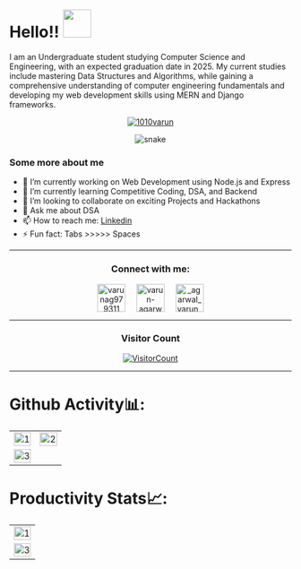 

 # Hello!! <img src="https://media.giphy.com/media/hVa6t0WpoDOk7Pxb7l/giphy.gif" width="50">
 I am an Undergraduate student studying Computer Science and Engineering, with an expected graduation date in 2025. My current studies include mastering Data Structures and Algorithms, while gaining a comprehensive understanding of computer engineering fundamentals and developing my web development skills using MERN and Django frameworks.
 
 <p align="center"><a href="https://github.com/ryo-ma/github-profile-trophy"><img src="https://github-profile-trophy.vercel.app/?username=1010varun&theme=dracula&column=4&margin-w=15&margin-h=15" alt="1010varun" /></a></p>


 <p align="center">
   <img src="https://github.com/1010varun/1010varun/blob/output/github-contribution-grid-snake.gif" alt="snake"></center>
 </p>
 
 
 ### Some more about me
 - 🔭 I’m currently working on Web Development using Node.js and Express 
 - 🌱 I’m currently learning Competitive Coding, DSA, and Backend
 - 👯 I’m looking to collaborate on exciting Projects and Hackathons
 - 💬 Ask me about DSA
 - 📫 How to reach me: [Linkedin](https://www.linkedin.com/in/varun-agarwal-b91518226/)
 - ⚡ Fun fact: Tabs >>>>> Spaces
 
 <hr>
 
<h3 align="center">Connect with me:</h3>
 <p align="center">
 <a href="https://twitter.com/varunag979311" target="blank"><img align="center" src="https://img.icons8.com/cute-clipart/64/000000/twitter.png" alt="varunag979311" height="50" width="50" /></a> &nbsp;&nbsp;&nbsp;
 <a href="https://www.linkedin.com/in/varun-agarwal-b91518226/" target="blank"><img align="center" src="https://img.icons8.com/cute-clipart/64/000000/linkedin.png" alt="varun-agarwal-b91518226" height="50" width="50" /></a>&nbsp;&nbsp;&nbsp;&nbsp;
 <a href="https://instagram.com/_agarwal_varun_" target="blank"><img align="center" src="https://img.icons8.com/cute-clipart/64/000000/instagram-new.png" alt="_agarwal_varun_" height="50" width="50" /></a>
 </p>
 
 
 <hr>
 
 <h3 align="center">Visitor Count</h3>
 <a align="center" href="https://profile-counter.glitch.me/{1010varun}/count.svg">
   
   ![VisitorCount](https://profile-counter.glitch.me/{1010varun}/count.svg)  
   
 </a>
 
 <hr>
 
 # Github Activity📊:
 
 <table>
   <tr>
     <td><img src="https://github-readme-stats.vercel.app/api?username=1010varun&theme=radical&show_icons=true"  display=block width=100% height=auto  alt="1" ></td>
     <td><img src="https://github-readme-stats.vercel.app/api/top-langs/?username=1010varun&theme=radical&layout=compact&hide=Jupyter%20Notebook"  display=block width=100% height=auto  alt="2" ></td>
    </tr> 
    <tr>
       <td><img src="https://github-readme-streak-stats.herokuapp.com/?user=1010varun&theme=tokyonight"  display=block width=100% height=auto alt="3" ></td>
   </tr>
 </table>
 
 # Productivity Stats📈:
 <table>
   <tr>
     <td><img src="https://github-profile-summary-cards.vercel.app/api/cards/profile-details?username=1010varun&theme=monokai"  display=block width=100% height=auto  alt="1" ></td>
    </tr> 
    <tr>
       <td><img src="https://activity-graph.herokuapp.com/graph?username=1010varun&bg_color=1a1b27&color=be90f2&line=638fda&point=35aea1&area=true"  display=block width=100% height=auto alt="3" ></td>
   </td>
   </tr>
 </table>
